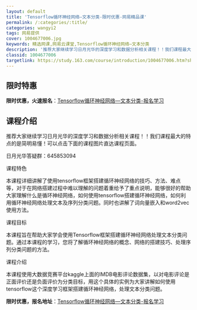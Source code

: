 ```yaml
---
layout: default
title: 'Tensorflow循环神经网络—文本分类-限时优惠-网易精品课'
permalink: /:categories/:title/
categories: wangyi2
tags: 网易提供
cover: 1004677006.jpg
keywords: 精选网课,网易云课堂,Tensorflow循环神经网络—文本分类
description: '推荐大家继续学习日月光华的深度学习和数据分析相关课程！！我们课程最大的特点的是简明易懂！可以点击下面的课程图片直达课程页'
classid: 1004677006
targetlink: https://study.163.com/course/introduction/1004677006.htm?share=1&shareId=1025206652&utm_campaign=share&utm_medium=iphoneShare&utm_source=&utm_u=1025206652
---
```


## 限时特惠

**限时优惠，火速报名**：[Tensorflow循环神经网络—文本分类-报名学习](https://study.163.com/course/introduction/1004677006.htm?share=1&shareId=1025206652&utm_campaign=share&utm_medium=iphoneShare&utm_source=&utm_u=1025206652)

## 课程介绍

推荐大家继续学习日月光华的深度学习和数据分析相关课程！！我们课程最大的特点的是简明易懂！可以点击下面的课程图片直达课程页面。

日月光华答疑群：645853094



课程特色

本课程详细讲解了使用tensorflow框架搭建循环神经网络的技巧、方法、难点等，对于在网络搭建过程中难以理解的问题着重给予了重点说明，能够很好的帮助大家理解什么是循环神经网络，如何使用tensorflow搭建循环神经网络，如何利用循环神经网络处理文本及序列分类问题。同时也讲解了词向量嵌入和word2vec使用方法。



课程目标

本课程旨在帮助大家学会使用Tensorflow框架搭建循环神经网络处理文本分类问题。通过本课程的学习，您将了解循环神经网络的概念、网络的搭建技巧、处理序列分类问题的方法。



课程介绍

本课程使用大数据竞赛平台kaggle上面的IMDB电影评论数据集，以对电影评论是正面评价还是负面评价为分类目标，用这个具体的实例为大家讲解如何使用tensorflow这个深度学习框架搭建循环神经网络，处理文本分类问题。

**限时优惠，报名地址**：[Tensorflow循环神经网络—文本分类-报名学习](https://study.163.com/course/introduction/1004677006.htm?share=1&shareId=1025206652&utm_campaign=share&utm_medium=iphoneShare&utm_source=&utm_u=1025206652)

